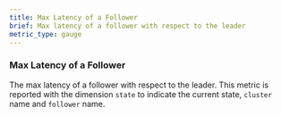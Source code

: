 ```yaml
---
title: Max Latency of a Follower
brief: Max latency of a follower with respect to the leader
metric_type: gauge
---
```

### Max Latency of a Follower
The max latency of a follower with respect to the leader. This metric is reported with the dimension `state` to indicate the current state, `cluster` name and `follower` name.
